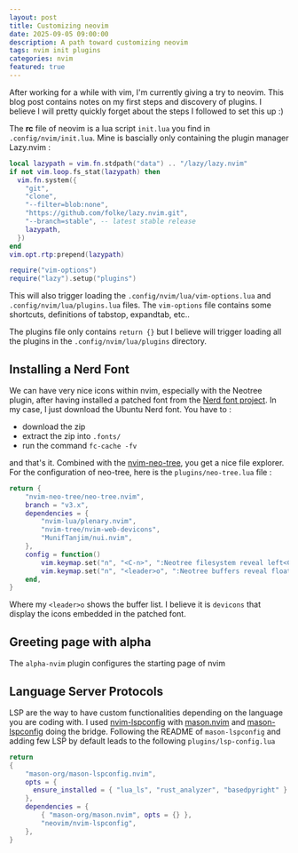 ```yaml
---
layout: post
title: Customizing neovim
date: 2025-09-05 09:00:00
description: A path toward customizing neovim
tags: nvim init plugins
categories: nvim
featured: true
---
```


After working for a while with vim, I'm currently giving a try to neovim. This blog post contains notes on my first steps and discovery of plugins. I believe I will pretty quickly forget about the steps I followed to set this up :)

The **rc** file of neovim is a lua script `init.lua` you find in `.config/nvim/init.lua`. Mine is bascially only containing the plugin manager Lazy.nvim :

```.lua
local lazypath = vim.fn.stdpath("data") .. "/lazy/lazy.nvim"
if not vim.loop.fs_stat(lazypath) then
  vim.fn.system({
    "git",
    "clone",
    "--filter=blob:none",
    "https://github.com/folke/lazy.nvim.git",
    "--branch=stable", -- latest stable release
    lazypath,
  })
end
vim.opt.rtp:prepend(lazypath)

require("vim-options")
require("lazy").setup("plugins")
```

This will also trigger loading the `.config/nvim/lua/vim-options.lua` and `.config/nvim/lua/plugins.lua` files. The `vim-options` file contains some shortcuts, definitions of tabstop, expandtab, etc..

The plugins file only contains `return {}` but I believe will trigger loading all the plugins in the `.config/nvim/lua/plugins` directory.

## Installing a Nerd Font

We can have very nice icons within nvim, especially with the Neotree plugin, after having installed a patched font from the [Nerd font project](https://www.nerdfonts.com/font-downloads). In my case, I just download the Ubuntu Nerd font. You have to :

- download the zip
- extract the zip into `.fonts/`
- run the command `fc-cache -fv`

and that's it. Combined with the [nvim-neo-tree](https://github.com/nvim-neo-tree/neo-tree.nvim), you get a nice file explorer. For the configuration of neo-tree, here is the `plugins/neo-tree.lua` file :

```.lua
return {
	"nvim-neo-tree/neo-tree.nvim",
	branch = "v3.x",
	dependencies = {
		"nvim-lua/plenary.nvim",
		"nvim-tree/nvim-web-devicons",
		"MunifTanjim/nui.nvim",
	},
	config = function()
		vim.keymap.set("n", "<C-n>", ":Neotree filesystem reveal left<CR>", {})
		vim.keymap.set("n", "<leader>o", ":Neotree buffers reveal float<CR>", {})
	end,
}
```

Where my `<leader>o` shows the buffer list. I believe it is `devicons` that display the icons embedded in the patched font.

## Greeting page with alpha

The `alpha-nvim` plugin configures the starting page of nvim

## Language Server Protocols

LSP are the way to have custom functionalities depending on the language you are coding with. I used [nvim-lspconfig]() with [mason.nvim]() and [mason-lspconfig]() doing the bridge. Following the README of `mason-lspconfig` and adding few LSP by default leads to the following `plugins/lsp-config.lua`

```.lua
return
{
    "mason-org/mason-lspconfig.nvim",
    opts = {
      ensure_installed = { "lua_ls", "rust_analyzer", "basedpyright" }
    },
    dependencies = {
        { "mason-org/mason.nvim", opts = {} },
        "neovim/nvim-lspconfig",
    },
}
```
